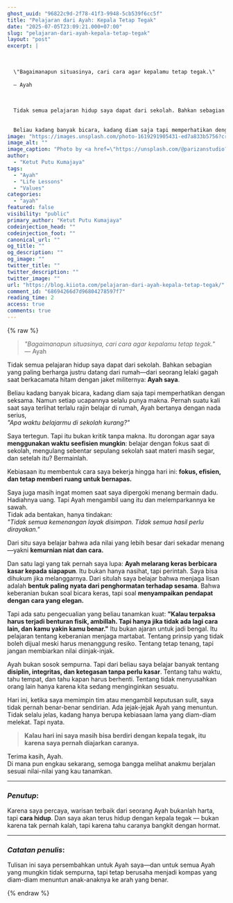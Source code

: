 ```yaml
---
ghost_uuid: "96822c9d-2f78-41f3-9948-5cb539f6cc5f"
title: "Pelajaran dari Ayah: Kepala Tetap Tegak"
date: "2025-07-05T23:09:21.000+07:00"
slug: "pelajaran-dari-ayah-kepala-tetap-tegak"
layout: "post"
excerpt: |
  
  
  
  \"Bagaimanapun situasinya, cari cara agar kepalamu tetap tegak.\"
  
  — Ayah
  
  
  
  Tidak semua pelajaran hidup saya dapat dari sekolah. Bahkan sebagian yang paling berharga justru datang dari rumah—dari seorang lelaki gagah saat berkacamata hitam dengan jaket militernya: Ayah saya.
  
  
  Beliau kadang banyak bicara, kadang diam saja tapi memperhatikan dengan seksama. Namun setiap ucapannya selalu punya makna. Pernah suatu kali saat saya terlihat terlalu rajin belajar di rumah, Ayah bertanya dengan nada s
image: "https://images.unsplash.com/photo-1619291905431-ed7a833b5756?crop=entropy&cs=tinysrgb&fit=max&fm=jpg&ixid=M3wxMTc3M3wwfDF8c2VhcmNofDEyfHxkYWQlMjBhbmQlMjBzb258ZW58MHx8fHwxNzUxNzMxOTU5fDA&ixlib=rb-4.1.0&q=80&w=2000"
image_alt: ""
image_caption: "Photo by <a href=\"https://unsplash.com/@parizanstudio?utm_source=ghost&utm_medium=referral&utm_campaign=api-credit\">Parizan Studio</a> / <a href=\"https://unsplash.com/?utm_source=ghost&utm_medium=referral&utm_campaign=api-credit\">Unsplash</a>"
author:
  - "Ketut Putu Kumajaya"
tags:
  - "Ayah"
  - "Life Lessons"
  - "Values"
categories:
  - "ayah"
featured: false
visibility: "public"
primary_author: "Ketut Putu Kumajaya"
codeinjection_head: ""
codeinjection_foot: ""
canonical_url: ""
og_title: ""
og_description: ""
og_image: ""
twitter_title: ""
twitter_description: ""
twitter_image: ""
url: "https://blog.kiiota.com/pelajaran-dari-ayah-kepala-tetap-tegak/"
comment_id: "68694266d7d96804278597f7"
reading_time: 2
access: true
comments: true
---
```


{% raw %}
<!--kg-card-begin: markdown--><blockquote>
<p><em>&quot;Bagaimanapun situasinya, cari cara agar kepalamu tetap tegak.&quot;</em><br>
— Ayah</p>
</blockquote>
<p>Tidak semua pelajaran hidup saya dapat dari sekolah. Bahkan sebagian yang paling berharga justru datang dari rumah—dari seorang lelaki gagah saat berkacamata hitam dengan jaket militernya: <strong>Ayah saya</strong>.</p>
<p>Beliau kadang banyak bicara, kadang diam saja tapi memperhatikan dengan seksama. Namun setiap ucapannya selalu punya makna. Pernah suatu kali saat saya terlihat terlalu rajin belajar di rumah, Ayah bertanya dengan nada serius,<br>
<em>&quot;Apa waktu belajarmu di sekolah kurang?&quot;</em></p>
<p>Saya tertegun. Tapi itu bukan kritik tanpa makna. Itu dorongan agar saya <strong>menggunakan waktu seefisien mungkin</strong>: belajar dengan fokus saat di sekolah, mengulang sebentar sepulang sekolah saat materi masih segar, dan setelah itu? Bermainlah.</p>
<p>Kebiasaan itu membentuk cara saya bekerja hingga hari ini: <strong>fokus, efisien, dan tetap memberi ruang untuk bernapas.</strong></p>
<p>Saya juga masih ingat momen saat saya dipergoki menang bermain dadu. Hadiahnya uang. Tapi Ayah mengambil uang itu dan melemparkannya ke sawah.<br>
Tidak ada bentakan, hanya tindakan:<br>
<em>&quot;Tidak semua kemenangan layak disimpan. Tidak semua hasil perlu dirayakan.&quot;</em></p>
<p>Dari situ saya belajar bahwa ada nilai yang lebih besar dari sekadar menang—yakni <strong>kemurnian niat dan cara.</strong></p>
<p>Dan satu lagi yang tak pernah saya lupa: <strong>Ayah melarang keras berbicara kasar kepada siapapun</strong>. Itu bukan hanya nasihat, tapi perintah. Saya bisa dihukum jika melanggarnya. Dari situlah saya belajar bahwa menjaga lisan adalah <strong>bentuk paling nyata dari penghormatan terhadap sesama</strong>. Bahwa keberanian bukan soal bicara keras, tapi soal <strong>menyampaikan pendapat dengan cara yang elegan.</strong></p>
<p>Tapi ada satu pengecualian yang beliau tanamkan kuat: <strong>&quot;Kalau terpaksa harus terjadi benturan fisik, ambillah. Tapi hanya jika tidak ada lagi cara lain, dan kamu yakin kamu benar.&quot;</strong> Itu bukan ajaran untuk jadi bengal. Itu pelajaran tentang keberanian menjaga martabat. Tentang prinsip yang tidak boleh dijual meski harus menanggung resiko. Tentang tetap tenang, tapi jangan membiarkan nilai diinjak-injak.</p>
<p>Ayah bukan sosok sempurna. Tapi dari beliau saya belajar banyak tentang <strong>disiplin, integritas, dan ketegasan tanpa perlu kasar</strong>. Tentang tahu waktu, tahu tempat, dan tahu kapan harus berhenti. Tentang tidak menyusahkan orang lain hanya karena kita sedang menginginkan sesuatu.</p>
<p>Hari ini, ketika saya memimpin tim atau mengambil keputusan sulit, saya tidak pernah benar-benar sendirian. Ada jejak-jejak Ayah yang menuntun. Tidak selalu jelas, kadang hanya berupa kebiasaan lama yang diam-diam melekat. Tapi nyata.</p>
<blockquote>
<p><strong>Kalau hari ini saya masih bisa berdiri dengan kepala tegak, itu karena saya pernah diajarkan caranya.</strong></p>
</blockquote>
<p>Terima kasih, Ayah.<br>
Di mana pun engkau sekarang, semoga bangga melihat anakmu berjalan sesuai nilai-nilai yang kau tanamkan.</p>
<hr>
<h3 id="penutup"><em>Penutup</em>:</h3>
<p>Karena saya percaya, warisan terbaik dari seorang Ayah bukanlah harta, tapi <strong>cara hidup</strong>. Dan saya akan terus hidup dengan kepala tegak — bukan karena tak pernah kalah, tapi karena tahu caranya bangkit dengan hormat.</p>
<hr>
<h3 id="catatan-penulis"><em>Catatan penulis</em>:</h3>
<p>Tulisan ini saya persembahkan untuk Ayah saya—dan untuk semua Ayah yang mungkin tidak sempurna, tapi tetap berusaha menjadi kompas yang diam-diam menuntun anak-anaknya ke arah yang benar.</p>
<!--kg-card-end: markdown-->
{% endraw %}